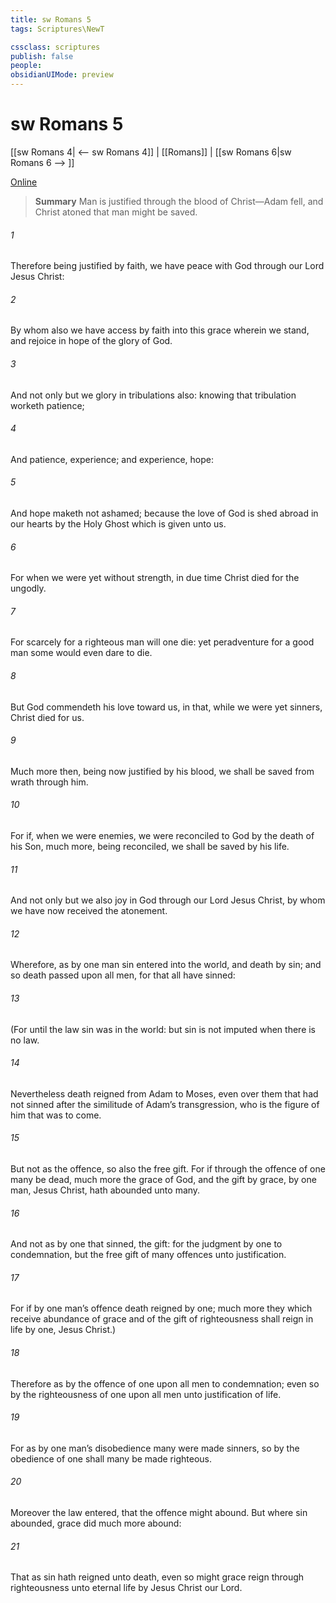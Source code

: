 ```yaml
---
title: sw Romans 5
tags: Scriptures\NewT

cssclass: scriptures
publish: false
people:
obsidianUIMode: preview
---
```


# sw Romans 5
[[sw Romans 4| <-- sw Romans 4]] | [[Romans]] | [[sw Romans 6|sw Romans 6 --> ]]

[Online](https://churchofjesuschrist.org/study/scriptures/nt/rom/5?lang=eng)

> __Summary__
Man is justified through the blood of Christ—Adam fell, and Christ atoned that man might be saved.

###### 1 
Therefore being justified by faith, we have peace with God through our Lord Jesus Christ:

###### 2 
By whom also we have access by faith into this grace wherein we stand, and rejoice in hope of the glory of God.

###### 3 
And not only  but we glory in tribulations also: knowing that tribulation worketh patience;

###### 4 
And patience, experience; and experience, hope:

###### 5 
And hope maketh not ashamed; because the love of God is shed abroad in our hearts by the Holy Ghost which is given unto us.

###### 6 
For when we were yet without strength, in due time Christ died for the ungodly.

###### 7 
For scarcely for a righteous man will one die: yet peradventure for a good man some would even dare to die.

###### 8 
But God commendeth his love toward us, in that, while we were yet sinners, Christ died for us.

###### 9 
Much more then, being now justified by his blood, we shall be saved from wrath through him.

###### 10 
For if, when we were enemies, we were reconciled to God by the death of his Son, much more, being reconciled, we shall be saved by his life.

###### 11 
And not only  but we also joy in God through our Lord Jesus Christ, by whom we have now received the atonement.

###### 12 
Wherefore, as by one man sin entered into the world, and death by sin; and so death passed upon all men, for that all have sinned:

###### 13 
(For until the law sin was in the world: but sin is not imputed when there is no law.

###### 14 
Nevertheless death reigned from Adam to Moses, even over them that had not sinned after the similitude of Adam’s transgression, who is the figure of him that was to come.

###### 15 
But not as the offence, so also  the free gift. For if through the offence of one many be dead, much more the grace of God, and the gift by grace,  by one man, Jesus Christ, hath abounded unto many.

###### 16 
And not as  by one that sinned,  the gift: for the judgment  by one to condemnation, but the free gift  of many offences unto justification.

###### 17 
For if by one man’s offence death reigned by one; much more they which receive abundance of grace and of the gift of righteousness shall reign in life by one, Jesus Christ.)

###### 18 
Therefore as by the offence of one  upon all men to condemnation; even so by the righteousness of one  upon all men unto justification of life.

###### 19 
For as by one man’s disobedience many were made sinners, so by the obedience of one shall many be made righteous.

###### 20 
Moreover the law entered, that the offence might abound. But where sin abounded, grace did much more abound:

###### 21 
That as sin hath reigned unto death, even so might grace reign through righteousness unto eternal life by Jesus Christ our Lord.

